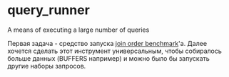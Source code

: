 # query_runner
A means of executing a large number of queries

Первая задача - средство запуска [join order benchmark](https://github.com/gregrahn/join-order-benchmark)'a.
Далее хочется сделать этот инструмент универсальным, чтобы собиралось больше данных (BUFFERS например) и можно было бы запускать другие наборы запросов.
